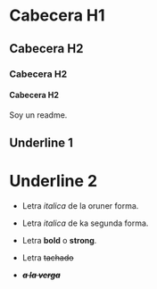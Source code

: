 # Cabecera H1

## Cabecera H2

### Cabecera H2

#### Cabecera H2

Soy un readme.

Underline 1
---

Underline 2
===


- Letra *italica* de la oruner forma.
- Letra _italica_ de ka segunda forma.

- Letra **bold** o __strong__.

- Letra ~~tachado~~

- ~~***a la verga***~~